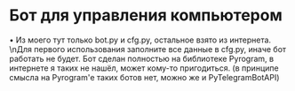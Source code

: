 # Бот для управления компьютером
• Из моего тут только bot.py и cfg.py, остальное взято из интернета.
\nДля первого использования заполните все данные в cfg.py, иначе бот работать не будет.
Бот сделан полностью на библиотеке Pyrogram, в интернете я таких не нашёл, может кому-то пригодиться. (в принципе смысла на Pyrogram'е таких ботов нет, можно же и PyTelegramBotAPI)
